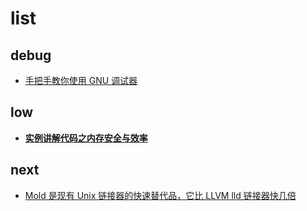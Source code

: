 # list
## debug
- [手把手教你使用 GNU 调试器](https://linux.cn/article-14853-1.html)

## low
- [**实例讲解代码之内存安全与效率**](https://linux.cn/article-13845-1.html)

## next
- [Mold 是现有 Unix 链接器的快速替代品，它比 LLVM lld 链接器快几倍](https://www.oschina.net/news/176581/mold-1-0-1-released)
